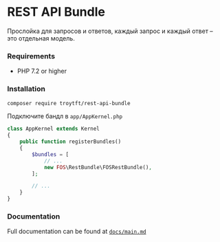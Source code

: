 # REST API Bundle

Прослойка для запросов и ответов, каждый запрос и каждый ответ – это отдельная модель.

### Requirements
* PHP 7.2 or higher

### Installation
```bash
composer require troytft/rest-api-bundle
```
Подключите бандл в `app/AppKernel.php`

```php
class AppKernel extends Kernel
{
    public function registerBundles()
    {
        $bundles = [
            // ...
            new FOS\RestBundle\FOSRestBundle(),
        ];

        // ...
    }
}
```

### Documentation
Full documentation can be found at [`docs/main.md`](docs/main.md)

